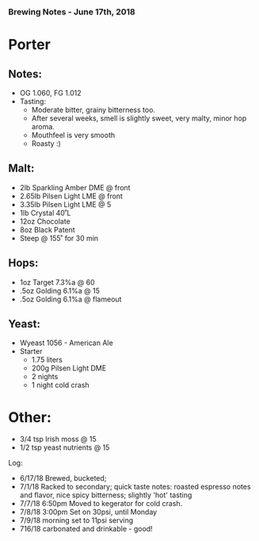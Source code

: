 ### Brewing Notes - June 17th, 2018

# Porter

## Notes:
- OG 1.060, FG 1.012
- Tasting:
  - Moderate bitter, grainy bitterness too. 
  - After several weeks, smell is slightly sweet, very malty, minor hop aroma.
  - Mouthfeel is very smooth
  - Roasty :)

## Malt:
- 2lb Sparkling Amber DME @ front
- 2.65lb Pilsen Light LME @ front
- 3.35lb Pilsen Light LME @ 5
- 1lb Crystal 40˚L
- 12oz Chocolate
- 8oz Black Patent
- Steep @ 155˚ for 30 min

## Hops:
- 1oz Target 7.3%a @ 60
- .5oz Golding 6.1%a @ 15
- .5oz Golding 6.1%a @ flameout

## Yeast:
- Wyeast 1056 - American Ale
- Starter 
  - 1.75 liters
  - 200g Pilsen Light DME
  - 2 nights
  - 1 night cold crash

# Other:
- 3/4 tsp Irish moss @ 15
- 1/2 tsp yeast nutrients @ 15

Log:
- 6/17/18 Brewed, bucketed;
- 7/1/18 Racked to secondary; quick taste notes: roasted espresso notes and flavor, nice spicy bitterness; slightly 'hot' tasting
- 7/7/18 6:50pm Moved to kegerator for cold crash.
- 7/8/18 3:00pm Set on 30psi, until Monday
- 7/9/18 morning set to 11psi serving
- 716/18 carbonated and drinkable - good!
